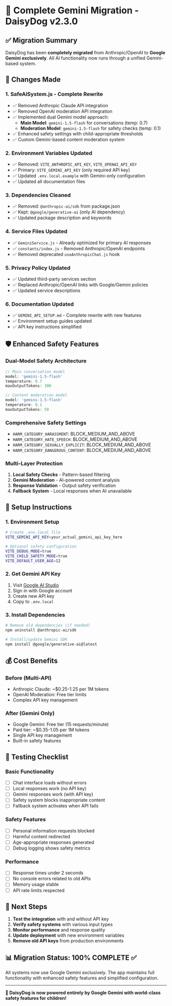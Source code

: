 # 🚀 Complete Gemini Migration - DaisyDog v2.3.0

## ✅ Migration Summary

DaisyDog has been **completely migrated** from Anthropic/OpenAI to **Google Gemini exclusively**. All AI functionality now runs through a unified Gemini-based system.

## 🔄 Changes Made

### 1. **SafeAISystem.js - Complete Rewrite**
- ✅ Removed Anthropic Claude API integration
- ✅ Removed OpenAI moderation API integration  
- ✅ Implemented dual Gemini model approach:
  - **Main Model**: `gemini-1.5-flash` for conversations (temp: 0.7)
  - **Moderation Model**: `gemini-1.5-flash` for safety checks (temp: 0.1)
- ✅ Enhanced safety settings with child-appropriate thresholds
- ✅ Custom Gemini-based content moderation system

### 2. **Environment Variables Updated**
- ✅ Removed: `VITE_ANTHROPIC_API_KEY`, `VITE_OPENAI_API_KEY`
- ✅ Primary: `VITE_GEMINI_API_KEY` (only required API key)
- ✅ Updated `.env.local.example` with Gemini-only configuration
- ✅ Updated all documentation files

### 3. **Dependencies Cleaned**
- ✅ Removed: `@anthropic-ai/sdk` from package.json
- ✅ Kept: `@google/generative-ai` (only AI dependency)
- ✅ Updated package description and keywords

### 4. **Service Files Updated**
- ✅ `GeminiService.js` - Already optimized for primary AI responses
- ✅ `constants/index.js` - Removed Anthropic/OpenAI endpoints
- ✅ Removed deprecated `useAnthropicChat.js` hook

### 5. **Privacy Policy Updated**
- ✅ Updated third-party services section
- ✅ Replaced Anthropic/OpenAI links with Google/Gemini policies
- ✅ Updated service descriptions

### 6. **Documentation Updated**
- ✅ `GEMINI_API_SETUP.md` - Complete rewrite with new features
- ✅ Environment setup guides updated
- ✅ API key instructions simplified

## 🛡️ Enhanced Safety Features

### **Dual-Model Safety Architecture**
```javascript
// Main conversation model
model: 'gemini-1.5-flash'
temperature: 0.7
maxOutputTokens: 300

// Content moderation model  
model: 'gemini-1.5-flash'
temperature: 0.1
maxOutputTokens: 50
```

### **Comprehensive Safety Settings**
- `HARM_CATEGORY_HARASSMENT`: BLOCK_MEDIUM_AND_ABOVE
- `HARM_CATEGORY_HATE_SPEECH`: BLOCK_MEDIUM_AND_ABOVE  
- `HARM_CATEGORY_SEXUALLY_EXPLICIT`: BLOCK_MEDIUM_AND_ABOVE
- `HARM_CATEGORY_DANGEROUS_CONTENT`: BLOCK_MEDIUM_AND_ABOVE

### **Multi-Layer Protection**
1. **Local Safety Checks** - Pattern-based filtering
2. **Gemini Moderation** - AI-powered content analysis  
3. **Response Validation** - Output safety verification
4. **Fallback System** - Local responses when AI unavailable

## 🔧 Setup Instructions

### **1. Environment Setup**
```bash
# Create .env.local file
VITE_GEMINI_API_KEY=your_actual_gemini_api_key_here

# Optional safety configuration
VITE_DEBUG_MODE=true
VITE_CHILD_SAFETY_MODE=true
VITE_DEFAULT_USER_AGE=12
```

### **2. Get Gemini API Key**
1. Visit [Google AI Studio](https://makersuite.google.com/app/apikey)
2. Sign in with Google account
3. Create new API key
4. Copy to `.env.local`

### **3. Install Dependencies**
```bash
# Remove old dependencies (if needed)
npm uninstall @anthropic-ai/sdk

# Install/update Gemini SDK
npm install @google/generative-ai@latest
```

## 💰 Cost Benefits

### **Before (Multi-API)**
- Anthropic Claude: ~$0.25-1.25 per 1M tokens
- OpenAI Moderation: Free tier limits
- Complex API key management

### **After (Gemini Only)**
- Google Gemini: Free tier (15 requests/minute)
- Paid tier: ~$0.35-1.05 per 1M tokens  
- Single API key management
- Built-in safety features

## 🧪 Testing Checklist

### **Basic Functionality**
- [ ] Chat interface loads without errors
- [ ] Local responses work (no API key)
- [ ] Gemini responses work (with API key)
- [ ] Safety system blocks inappropriate content
- [ ] Fallback system activates when API fails

### **Safety Features**
- [ ] Personal information requests blocked
- [ ] Harmful content redirected
- [ ] Age-appropriate responses generated
- [ ] Debug logging shows safety metrics

### **Performance**
- [ ] Response times under 2 seconds
- [ ] No console errors related to old APIs
- [ ] Memory usage stable
- [ ] API rate limits respected

## 🚀 Next Steps

1. **Test the integration** with and without API key
2. **Verify safety systems** with various input types
3. **Monitor performance** and response quality
4. **Update deployment** with new environment variables
5. **Remove old API keys** from production environments

## 📊 Migration Status: **100% COMPLETE** ✅

All systems now use Google Gemini exclusively. The app maintains full functionality with enhanced safety features and simplified configuration.

---

**🎉 DaisyDog is now powered entirely by Google Gemini with world-class safety features for children!**

